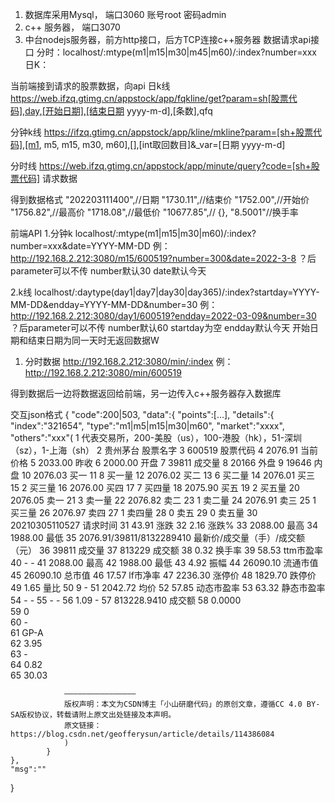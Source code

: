 
1. 数据库采用Mysql， 端口3060
账号root 密码admin
2. c++ 服务器， 端口3070
3. 中台nodejs服务器，前方http接口，后方TCP连接c++服务器
数据请求api接口
分时：localhost/:mtype(m1|m15|m30|m45|m60)/:index?number=xxx
日K：

当前端接到请求的股票数据，向api
日k线
https://web.ifzq.gtimg.cn/appstock/app/fqkline/get?param=sh[股票代码],day,[开始日期],[结束日期 yyyy-m-d],[条数],qfq

分钟k线
https://ifzq.gtimg.cn/appstock/app/kline/mkline?param=[sh+股票代码],[m1, m5, m15, m30, m60],[],[int取回数目]&_var=[日期 yyyy-m-d]

分时线
https://web.ifzq.gtimg.cn/appstock/app/minute/query?code=[sh+股票代码]
请求数据

得到数据格式
"202203111400",//日期
"1730.11",//结束价
"1752.00",//开始价
"1756.82",//最高价
"1718.08",//最低价
"10677.85",//
{},
"8.5001"//换手率

前端API
1.分钟k
localhost/:mtype(m1|m15|m30|m60)/:index?number=xxx&date=YYYY-MM-DD
例：http://192.168.2.212:3080/m15/600519?number=300&date=2022-3-8
？后parameter可以不传
number默认30
date默认今天

2.k线
localhost/:daytype(day1|day7|day30|day365)/:index?startday=YYYY-MM-DD&endday=YYYY-MM-DD&number=30
例：http://192.168.2.212:3080/day1/600519?endday=2022-03-09&number=30
？后parameter可以不传
number默认60
startday为空
endday默认今天
开始日期和结束日期为同一天时无返回数据W

1. 分时数据
http://192.168.2.212:3080/min/:index
例：http://192.168.2.212:3080/min/600519

得到数据后一边将数据返回给前端，另一边传入c++服务器存入数据库

交互json格式
{
    "code":200|503,
    "data":{
        "points":[...],
        "details":{
            "index":"321654",
            "type":"m1|m5|m15|m30|m60",
            "market":"xxxx",
            "others":"xxx"(
                1	代表交易所，200-美股（us），100-港股（hk），51-深圳（sz），1-上海（sh）
                2	贵州茅台	股票名字
                3	600519	股票代码
                4	2076.91	当前价格
                5	2033.00	昨收
                6	2000.00	开盘
                7	39811	成交量
                8	20166	外盘
                9	19646	内盘
                10	2076.03	买一
                11	8	买一量
                12	2076.02	买二
                13	6	买二量
                14	2076.01	买三
                15	2	买三量
                16	2076.00	买四
                17	7	买四量
                18	2075.90	买五
                19	2	买五量
                20	2076.05	卖一
                21	3	卖一量
                22	2076.82	卖二
                23	1	卖二量
                24	2076.91	卖三
                25	1	买三量
                26	2076.97	卖四
                27	1	卖四量
                28	0	卖五
                29	0	卖五量
                30	20210305110527	请求时间
                31	43.91	涨跌
                32	2.16	涨跌%
                33	2088.00	最高
                34	1988.00	最低
                35	2076.91/39811/8132289410	最新价/成交量（手）/成交额（元）
                36	39811	成交量
                37	813229	成交额
                38	0.32	换手率
                39	58.53	ttm市盈率
                40	-	-
                41	2088.00	最高
                42	1988.00	最低
                43	4.92	振幅
                44	26090.10	流通市值
                45	26090.10	总市值
                46	17.57	lf市净率
                47	2236.30	涨停价
                48	1829.70	跌停价
                49	1.65	量比
                50	9	-
                51	2042.72	均价
                52	57.85	动态市盈率
                53	63.32	静态市盈率
                54	-	-
                55	-	-
                56	1.09	-
                57	813228.9410	成交额
                58	0.0000	
                59	0	
                60	-	
                61	GP-A	
                62	3.95	
                63	-	
                64	0.82	
                65	30.03	

                ————————————————
                版权声明：本文为CSDN博主「小山研磨代码」的原创文章，遵循CC 4.0 BY-SA版权协议，转载请附上原文出处链接及本声明。
                原文链接：https://blog.csdn.net/geofferysun/article/details/114386084
                )
            }
    },
    "msg":""
}

